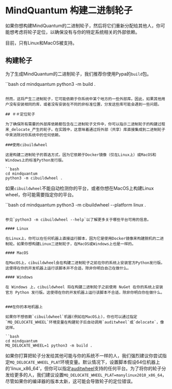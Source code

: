 # MindQuantum 构建二进制轮子

如果你想构建MindQuantum的二进制轮子，然后将它们重新分配给其他人，你可能想考虑将轮子定位，以确保没有与你的特定系统相关的外部依赖。

目前，只有Linux和MacOS被支持。

## 构建轮子

为了生成MindQuantum的二进制轮子，我们推荐你使用Pypa的`build`包。

``bash
cd mindquantum
python3 -m build .
```

然而，这将产生二进制轮子，它可能依赖于你系统中某个地方的一些外部库。因此，如果其他用户没有安装相同的库，或者没有安装在不同的非标准位置，分发这些库可能会遇到一些问题。

## ＃＃定位轮子

为了确保所有需要的外部库依赖都包含在二进制轮子文件中，你可以指示二进制轮子的构建过程来_delocate_产生的轮子。在实践中，这意味着通过将外部（共享）库直接集成到二进制轮子中来消除对你系统中的任何依赖。

###使用cibuildwheel

这是构建二进制轮子的首选方式，因为它依赖于Docker镜像（仅在Linux上）或MacOS和Windows上的标准Python发行版。

``bash
cd mindquantum
python3 -m cibuildwheel .
```

如果`cibuildwheel`不能自动检测你的平台，或者你想在MacOS上构建Linux wheel，你可能需要指定你的平台。

``bash
cd mindquantum
python3 -m cibuildwheel --platform linux .
```

参见`python3 -m cibuildwheel --help`以了解更多关于哪些平台可用的信息。

#### Linux

在Linux上，你可以在任何机器上直接运行脚本，因为它是使用Docker镜像来构建脱机的二进制轮。如果你想构建Linux二进制轮子，在MacOS或Windows上也是一样的。

#### MacOS

在MacOS上，cibuildwheel会在构建二进制轮子之前在你的系统上安装官方Python发行版。这使得在你的开发机器上运行该脚本并不合适，除非你明白自己在做什么。

#### Windows

在 Windows 上，cibuildwheel 将在构建二进制轮子之前使用 NuGet 在你的系统上安装官方 Python 发行版。这使得在你的开发机器上运行该脚本不合适，除非你明白你在做什么。


###在你的本地机器上

如果你不想依赖`cibuildwheel`机器(例如在MacOS上)，你也可以通过指定`MQ_DELOCATE_WHEEL`环境变量在构建轮子后自动调用`auditwheel`或`delocate`，像这样。

``bash
cd mindquantum
MQ_DELOCATE_WHEEL=1 python3 -m build .
```

如果你打算把轮子分发给其他可能与你的系统不一样的人，我们强烈建议你尝试指定`MQ_DELOCATE_WHEEL_PLAT`环境变量。默认情况下，设置脚本假设64位机器上的'linux_x86_64'，但你可以指定[auditwheel](https://github.com/pypa/auditwheel)支持的任何平台。为了将你的轮子分发给更多的人，我们建议设置`MQ_DELOCATE_WHEEL_PLAT=manylinux2010_x86_64`，尽管如果你的编译器的版本太新，这可能会导致轮子的定位错误。
